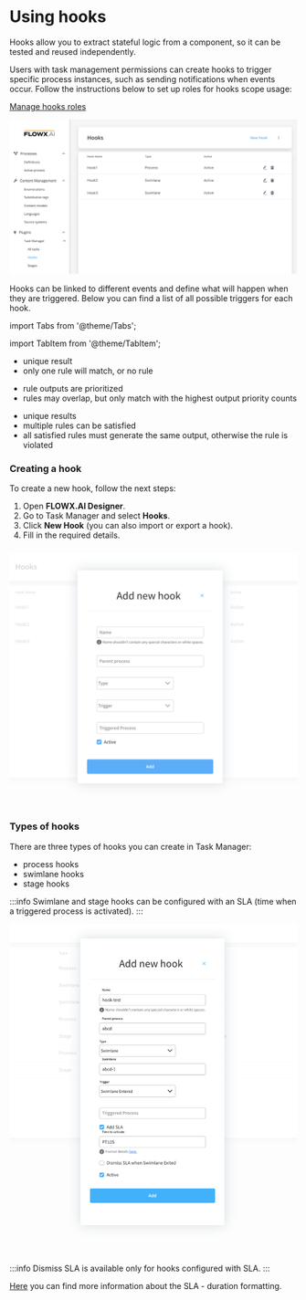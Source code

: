 # Using hooks

Hooks allow you to extract stateful logic from a component, so it can be tested and reused independently.

Users with task management permissions can create hooks to trigger specific process instances, such as sending notifications when events occur. Follow the instructions below to set up roles for hooks scope usage:

[Manage hooks roles](../../plugins-setup-guide/task-management-plugin-setup/task-management-plugin-setup.md)

![Hooks](../../../img/hooks.png)

Hooks can be linked to different events and define what will happen when they are triggered. Below you can find a list of all possible triggers for each hook.

import Tabs from '@theme/Tabs';

import TabItem from '@theme/TabItem';

<Tabs>

<TabItem value="process" label="Process">
<ul>
<li>unique result</li>
<li>only one rule will match, or no rule</li>
</ul>
</TabItem>

<TabItem value="swimlane" label="Swimlane">
<ul>
<li>rule outputs are prioritized</li>
<li>rules may overlap, but only match with the highest output priority counts </li>
</ul>
</TabItem>

<TabItem value="stage" label="Stage">
<ul>
<li> unique results </li>
<li>multiple rules can be satisfied </li>
<li>all satisfied rules must generate the same output, otherwise the rule is violated</li>
</ul>
</TabItem>

</Tabs>


### Creating a hook

To create a new hook, follow the next steps:

1. Open **FLOWX.AI Designer**.
2. Go to Task Manager and select **Hooks**.
3. Click **New Hook** (you can also import or export a hook).
4. Fill in the required details.

![Create a new hook](../../../img/creating_a_hook.png)

### Types of hooks

There are three types of hooks you can create in Task Manager:

* process hooks
* swimlane hooks
* stage hooks

:::info
Swimlane and stage hooks can be configured with an SLA (time when a triggered process is activated).
:::

![SLA hooks](../../../img/hook_types.png)

:::info
Dismiss SLA is available only for hooks configured with SLA.
:::

[Here](https://www.digi.com/resources/documentation/digidocs/90001437-13/reference/r\_iso\_8601\_duration\_format.htm) you can find more information about the SLA - duration formatting.